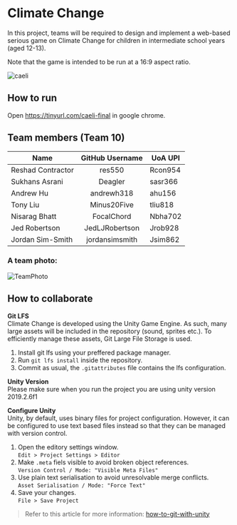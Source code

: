 # Climate Change
In this project, teams will be required to design and implement a web-based serious game on Climate Change for children in intermediate school years (aged 12-13). 

Note that the game is intended to be run at a 16:9 aspect ratio.

![caeli](https://user-images.githubusercontent.com/31643423/67184473-55700600-f440-11e9-8195-fed95f4bcd37.png)


## How to run
Open https://tinyurl.com/caeli-final in google chrome.

## Team members (Team 10) 

| Name               | GitHub Username | UoA UPI |
|--------------------|:---------------:|---------|
| Reshad Contractor  | res550          | Rcon954 |
| Sukhans Asrani     | Deagler         | sasr366 |
| Andrew Hu          | andrewh318      | ahu156  |
| Tony Liu           | Minus20Five     | tliu818 |
| Nisarag Bhatt      | FocalChord      | Nbha702 |
| Jed Robertson      | JedLJRobertson  | Jrob928 |
| Jordan Sim-Smith   | jordansimsmith  | Jsim862 |

### A team photo:

![TeamPhoto](https://user-images.githubusercontent.com/31643423/67136196-7a694b00-f27f-11e9-8434-dca8ebf5494a.jpeg)

## How to collaborate

**Git LFS**  
Climate Change is developed using the Unity Game Engine. As such, many large assets will be included in the repository (sound, sprites etc.). To efficiently manage these assets, Git Large File Storage is used.

1. Install git lfs using your preffered package manager.
2. Run `git lfs install` inside the repository.
3. Commit as usual, the `.gitattributes` file contains the lfs configuration.

**Unity Version**  
Please make sure when you run the project you are using unity version 2019.2.6f1

**Configure Unity**  
Unity, by default, uses binary files for project configuration. However, it can be configured to use text based files instead so that they can be managed with version control.

1. Open the editory settings window.  
`Edit > Project Settings > Editor`
2. Make `.meta` fiels visible to avoid broken object references.  
`Version Control / Mode: "Visible Meta Files"`
3. Use plain text serialisation to avoid unresolvable merge conflicts.  
`Asset Serialisation / Mode: "Force Text"`
4. Save your changes.  
`File > Save Project`

> Refer to this article for more information: [how-to-git-with-unity](https://thoughtbot.com/blog/how-to-git-with-unity)

